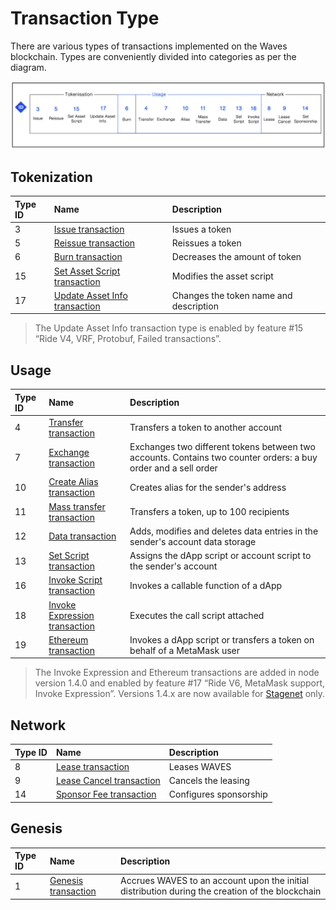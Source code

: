# Transaction Type

There are various types of transactions implemented on the Waves blockchain. Types are conveniently divided into categories as per the diagram.

![](./_assets/types.png)

## Tokenization

| Type ID | Name | Description |
| :--- | :--- | :--- |
| 3 | [Issue transaction](/en/blockchain/transaction-type/issue-transaction) | Issues a token |
| 5 | [Reissue transaction](/en/blockchain/transaction-type/reissue-transaction) | Reissues a token |
| 6 | [Burn transaction](/en/blockchain/transaction-type/burn-transaction) | Decreases the amount of token |
| 15 | [Set Asset Script transaction](/en/blockchain/transaction-type/set-asset-script-transaction) | Modifies the asset script |
| 17 | [Update Asset Info transaction](/en/blockchain/transaction-type/update-asset-info-transaction) | Changes the token name and description |

> The Update Asset Info transaction type is enabled by feature #15 “Ride V4, VRF, Protobuf, Failed transactions”.

## Usage

| Type ID | Name | Description |
| :--- | :--- | :--- |
| 4 | [Transfer transaction](/en/blockchain/transaction-type/transfer-transaction) | Transfers a token to another account |
| 7 | [Exchange transaction](/en/blockchain/transaction-type/exchange-transaction) | Exchanges two different tokens between two accounts. Contains two counter orders: a buy order and a sell order |
| 10 | [Create Alias transaction](/en/blockchain/transaction-type/create-alias-transaction) | Creates alias for the sender's address |
| 11 | [Mass transfer transaction](/en/blockchain/transaction-type/mass-transfer-transaction) | Transfers a token, up to 100 recipients |
| 12 | [Data transaction](/en/blockchain/transaction-type/data-transaction) | Adds, modifies and deletes data entries in the sender's account data storage |
| 13 | [Set Script transaction](/en/blockchain/transaction-type/set-script-transaction) | Assigns the dApp script or account script to the sender's account |
| 16 | [Invoke Script transaction](/en/blockchain/transaction-type/invoke-script-transaction) | Invokes a callable function of a dApp |
| 18 | [Invoke Expression transaction](/en/blockchain/transaction-type/invoke-expression-transaction) | Executes the call script attached |
| 19 | [Ethereum transaction](/en/blockchain/transaction-type/ethereum-transaction) | Invokes a dApp script or transfers a token on behalf of a MetaMask user |

> The Invoke Expression and Ethereum transactions are added in node version 1.4.0 and enabled by feature #17 “Ride V6, MetaMask support, Invoke Expression”. Versions 1.4.x are now available for [Stagenet](/en/blockchain/blockchain-network/) only.

<!-- | 18 | [Continuation transaction](/en/blockchain/transaction-type/continuation-transaction) | Created automatically for continuation of a dApp script execution | -->

## Network

| Type ID | Name | Description |
| :--- | :--- | :--- |
| 8 | [Lease transaction](/en/blockchain/transaction-type/lease-transaction) | Leases WAVES |
| 9 | [Lease Cancel transaction](/en/blockchain/transaction-type/lease-cancel-transaction) | Cancels the leasing |
| 14 | [Sponsor Fee transaction](/en/blockchain/transaction-type/sponsor-fee-transaction) | Configures sponsorship |

## Genesis

| Type ID | Name | Description |
| :--- | :--- | :--- |
| 1 | [Genesis transaction](/en/blockchain/transaction-type/genesis-transaction) | Accrues WAVES to an account upon the initial distribution during the creation of the blockchain |
